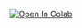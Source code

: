 [![Open In Colab](https://colab.research.google.com/assets/colab-badge.svg)](https://colab.research.google.com/github/KULLANICI/REPO/blob/main/30_qubit.ipynb)
